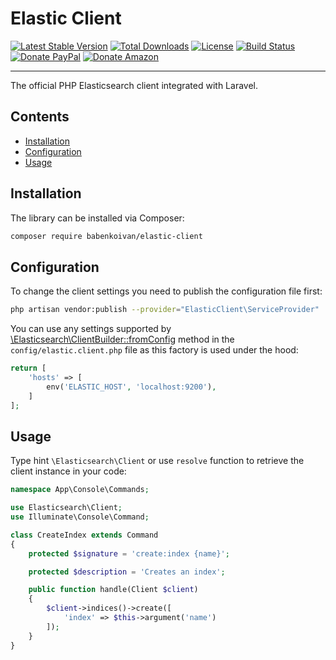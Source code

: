 # Elastic Client

[![Latest Stable Version](https://poser.pugx.org/babenkoivan/elastic-client/v/stable)](https://packagist.org/packages/babenkoivan/elastic-client)
[![Total Downloads](https://poser.pugx.org/babenkoivan/elastic-client/downloads)](https://packagist.org/packages/babenkoivan/elastic-client)
[![License](https://poser.pugx.org/babenkoivan/elastic-client/license)](https://packagist.org/packages/babenkoivan/elastic-client)
[![Build Status](https://travis-ci.com/babenkoivan/elastic-client.svg?branch=master)](https://travis-ci.com/babenkoivan/elastic-client)
[![Donate PayPal](https://img.shields.io/badge/donate-paypal-blue)](https://paypal.me/babenkoi)
[![Donate Amazon](https://img.shields.io/badge/donate-amazon-black)](https://www.amazon.de/Amazon-de-e-Gift-Voucher-Various-Designs/dp/B07Q1JNC7R)

---

The official PHP Elasticsearch client integrated with Laravel.

## Contents

* [Installation](#installation) 
* [Configuration](#configuration)
* [Usage](#usage)

## Installation

The library can be installed via Composer:

```bash
composer require babenkoivan/elastic-client
```

## Configuration

To change the client settings you need to publish the configuration file first:

```bash
php artisan vendor:publish --provider="ElasticClient\ServiceProvider"
```

You can use any settings supported by [\Elasticsearch\ClientBuilder::fromConfig](https://www.elastic.co/guide/en/elasticsearch/client/php-api/current/configuration.html#_building_the_client_from_a_configuration_hash)
method in the `config/elastic.client.php` file as this factory is used under the hood:

```php
return [
    'hosts' => [
        env('ELASTIC_HOST', 'localhost:9200'),
    ]
];
``` 

## Usage

Type hint `\Elasticsearch\Client` or use `resolve` function to retrieve the client instance in your code:

```php
namespace App\Console\Commands;

use Elasticsearch\Client;
use Illuminate\Console\Command;

class CreateIndex extends Command
{
    protected $signature = 'create:index {name}';

    protected $description = 'Creates an index';

    public function handle(Client $client)
    {
        $client->indices()->create([
            'index' => $this->argument('name')
        ]);
    }
}
```
